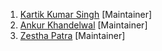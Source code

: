 1. [Kartik Kumar Singh](https://www.linkedin.com/in/singhkartik24) [Maintainer]
2. [Ankur Khandelwal](https://www.linkedin.com/in/ankurkh1) [Maintainer]
3. [Zestha Patra](www.linkedin.com/in/zestha-patra) [Maintainer]

